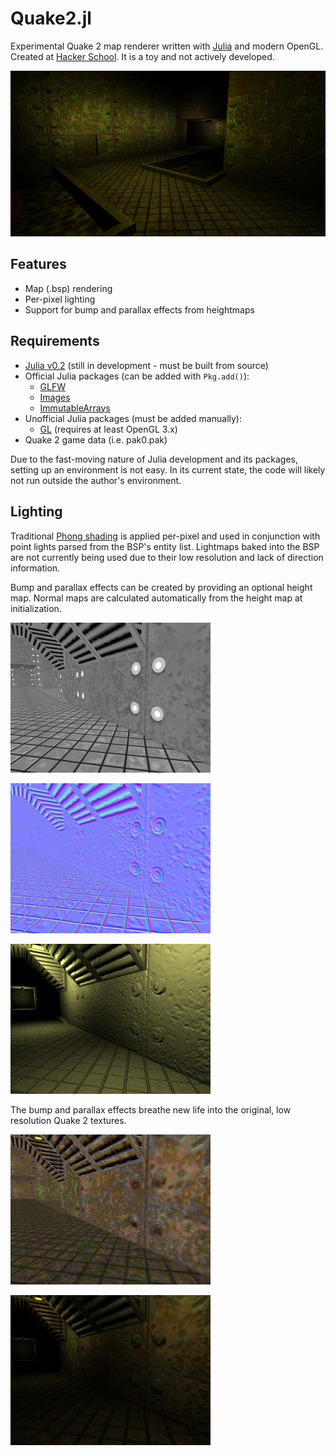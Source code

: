Quake2.jl
=========

Experimental Quake 2 map renderer written with [Julia](http://julialang.org/) and modern OpenGL. Created at [Hacker School](https://www.hackerschool.com/). It is a toy and not actively developed.

![Screenshot](pics/q2dm7.jpg)

Features
--------

* Map (.bsp) rendering
* Per-pixel lighting
* Support for bump and parallax effects from heightmaps

Requirements
------------

* [Julia v0.2](https://github.com/JuliaLang/julia/) (still in development - must be built from source)
* Official Julia packages (can be added with `Pkg.add()`):
  * [GLFW](https://github.com/jayschwa/GLFW.jl)
  * [Images](https://github.com/timholy/Images.jl)
  * [ImmutableArrays](https://github.com/twadleigh/ImmutableArrays.jl)
* Unofficial Julia packages (must be added manually):
  * [GL](https://github.com/jayschwa/GL.jl) (requires at least OpenGL 3.x)
* Quake 2 game data (i.e. pak0.pak)

Due to the fast-moving nature of Julia development and its packages, setting up an environment is not easy. In its current state, the code will likely not run outside the author's environment.

Lighting
--------

Traditional [Phong shading](https://en.wikipedia.org/wiki/Phong_shading) is applied per-pixel and used in conjunction with point lights parsed from the BSP's entity list. Lightmaps baked into the BSP are not currently being used due to their low resolution and lack of direction information.

Bump and parallax effects can be created by providing an optional height map. Normal maps are calculated automatically from the height map at initialization.

![Height map](pics/height.jpg)

![Normal map](pics/normal.jpg)

![Bump and parallax](pics/bump_parallax.jpg)

The bump and parallax effects breathe new life into the original, low resolution Quake 2 textures.

![Diffuse](pics/diffuse.jpg)

![Combined effect](pics/combined.jpg)

